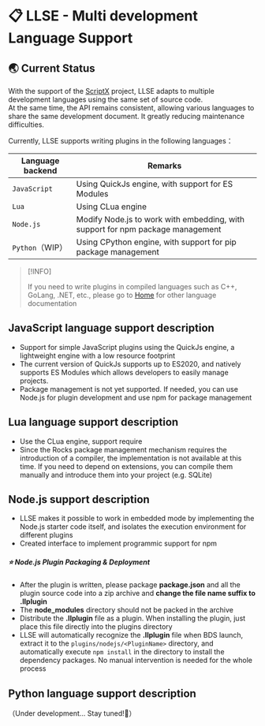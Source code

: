 # 📋 LLSE - Multi development Language Support

## 🌏 Current Status

With the support of the [ScriptX](https://github.com/Tencent/ScriptX) project, LLSE adapts to multiple development languages using the same set of source code.    
At the same time, the API remains consistent, allowing various languages to share the same development document. It greatly reducing maintenance difficulties.

Currently, LLSE supports writing plugins in the following languages：

| Language backend | Remarks                                                      |
| ---------------- | ------------------------------------------------------------ |
| `JavaScript`     | Using QuickJs engine, with support for ES Modules            |
| `Lua`            | Using CLua engine                                            |
| `Node.js`         | Modify Node.js to work with embedding, with support for npm package management |
| `Python`（WIP）  | Using CPython engine, with support for pip package management |

> [!INFO]
>
> If you need to write plugins in compiled languages such as C++, GoLang, .NET, etc., please go to [Home](../zh-Hans) for other language documentation

## JavaScript language support description

- Support for simple JavaScript plugins using the QuickJs engine, a lightweight engine with a low resource footprint
- The current version of QuickJs supports up to ES2020, and natively supports ES Modules which allows developers to easily manage projects.
- Package management is not yet supported. If needed, you can use Node.js for plugin development and use npm for package management

## Lua language support description

- Use the CLua engine, support require
- Since the Rocks package management mechanism requires the introduction of a compiler, the implementation is not available at this time. If you need to depend on extensions, you can compile them manually and introduce them into your project (e.g. SQLite)

## Node.js support description

- LLSE makes it possible to work in embedded mode by implementing the Node.js starter code itself, and isolates the execution environment for different plugins
- Created interface to implement programmic support for npm

##### ⭐ **Node.js Plugin Packaging & Deployment**

- After the plugin is written, please package **package.json** and all the plugin source code into a zip archive and **change the file name suffix to .llplugin**
- The **node_modules** directory should not be packed in the archive
- Distribute the **.llplugin** file as a plugin. When installing the plugin, just place this file directly into the plugins directory
- LLSE will automatically recognize the **.llplugin** file when BDS launch, extract it to the `plugins/nodejs/<PluginName>` directory, and automatically execute `npm install` in the directory to install the dependency packages. No manual intervention is needed for the whole process

## Python language support description

（Under development... Stay tuned!🚀）
